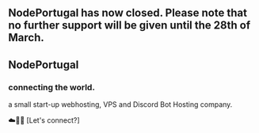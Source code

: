 ## NodePortugal has now closed. Please note that no further support will be given until the 28th of March.

## NodePortugal
### connecting the world.

a small start-up webhosting, VPS and Discord Bot Hosting company.

☁️🧑‍💻 [Let's connect?]
